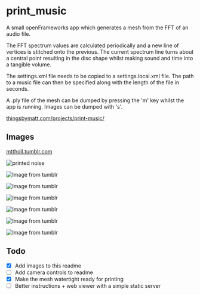 # print_music
A small openFrameworks app which generates a mesh from the FFT of an audio file.

The FFT spectrum values are calculated periodically and a new line of vertices is stitched onto the previous. The current spectrum line turns about a central point resulting in the disc shape whilst making sound and time into a tangible volume.

The settings.xml file needs to be copied to a settings.local.xml file. The path to a music file can then be specified along with the length of the file in seconds.

A .ply file of the mesh can be dumped by pressing the 'm' key whilst the app is running. Images can be dumped with 's'.

[thingsbymatt.com/projects/print-music/](https://thingsbymatt.com/projects/print-music/)

## Images
[mttholl.tumblr.com](http://mttholl.tumblr.com/)

![printed noise](https://41.media.tumblr.com/40947fc44f13d6c8cabe33f62c8a9452/tumblr_np2yimSaH41tbt3dko1_540.png)

![Image from tumblr](https://40.media.tumblr.com/22be5c05aed0c2811b6aca0c16264bc6/tumblr_nion4bSsLF1rxgdjxo9_1280.png)

![Image from tumblr](https://41.media.tumblr.com/4da61fd6f5a29dff20f7d57d7c7b1ae1/tumblr_nion4bSsLF1rxgdjxo8_1280.png)

![Image from tumblr](https://41.media.tumblr.com/b81723ed93e7b5879d8999b8bb755851/tumblr_nion4bSsLF1rxgdjxo5_1280.png)

![Image from tumblr](https://36.media.tumblr.com/32f63435a58e2bd5e40f7b333d4beddd/tumblr_nion4bSsLF1rxgdjxo4_1280.png)

![Image from tumblr](https://41.media.tumblr.com/26e85c1a4960c6103a597deaa4eff6d1/tumblr_nion4bSsLF1rxgdjxo3_1280.png)

![Image from tumblr](https://36.media.tumblr.com/ced1b13c84188f2fa47e0d6c014bb853/tumblr_nion4bSsLF1rxgdjxo2_1280.png)

## Todo
- [x] Add images to this readme
- [ ] Add camera controls to readme
- [x] Make the mesh watertight ready for printing
- [ ] Better instructions + web viewer with a simple static server
